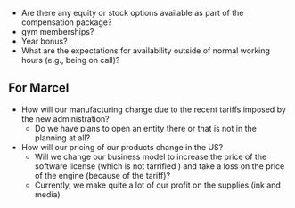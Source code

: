 - Are there any equity or stock options available as part of the compensation package?
- gym memberships?
- Year bonus?
- What are the expectations for availability outside of normal working hours (e.g., being on call)?



## For Marcel
- How will our manufacturing change due to the recent tariffs imposed by the new administration?
	- Do we have plans to open an entity there or that is not in the planning at all?
- How will our pricing of our products change in the US?
	- Will we change our business model to increase the price of the software license (which is not tarrified ) and take a loss on the price of the engine (because of the tariff)?
	- Currently, we make quite a lot of our profit on the supplies (ink and media) 